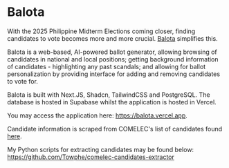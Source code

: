# Balota

With the 2025 Philippine Midterm Elections coming closer, finding candidates to vote becomes more and more crucial. [Balota](https://balota.vercel.app) simplifies this.

Balota is a web-based, AI-powered ballot generator, allowing browsing of candidates in national and local positions; getting background information of candidates - highlighting any past scandals; and allowing for ballot personalization by providing interface for adding and removing candidates to vote for. 

Balota is built with Next.JS, Shadcn, TailwindCSS and PostgreSQL. The database is hosted in Supabase whilst the application is hosted in Vercel.

You may access the application here: https://balota.vercel.app.

Candidate information is scraped from COMELEC's list of candidates found [here](https://comelec.gov.ph/?r=2025NLE/CLC2025).

My Python scripts for extracting candidates may be found below:
https://github.com/Towphe/comelec-candidates-extractor
